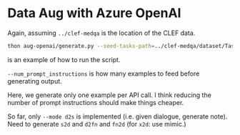 # Data Aug with Azure OpenAI
Again, assuming `../clef-medqa` is the location of the CLEF data.

```bash
thon aug-openai/generate.py --seed-tasks-path=../clef-medqa/dataset/TaskB/TaskB-TrainingSet.csv --mode d2s --num_prompt_instructions 3 --top_p=0.5 --request_batch_size 1 --num_instructions_to_generate 35
```
is an example of how to run the script.


`--num_prompt_instructions` is how many examples to feed before generating output.

Here, we generate only one example per API call. I think reducing the number of prompt instructions should make things cheaper.

So far, only `--mode d2s` is implemented (i.e. given dialogue, generate note). Need to generate `s2d` and `d2fn` and `fn2d` (for `x2d`: use mimic.)